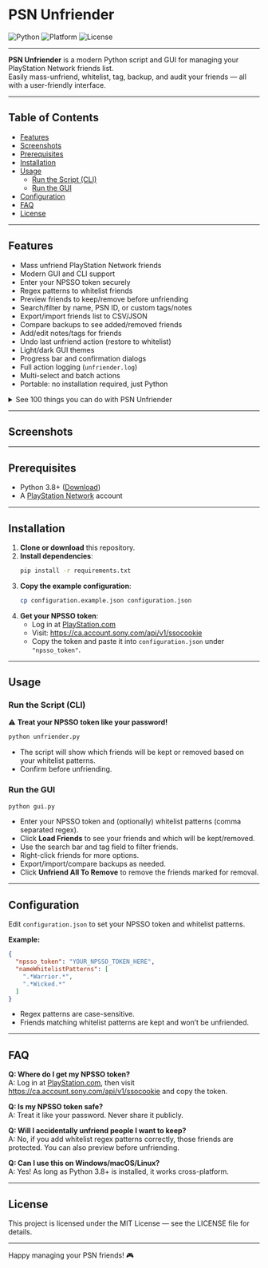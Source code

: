 # PSN Unfriender

![Python](https://img.shields.io/badge/python-3.8%2B-blue)
![Platform](https://img.shields.io/badge/platform-Windows%2C%20macOS%2C%20Linux-brightgreen)
![License](https://img.shields.io/badge/license-MIT-green)

---

**PSN Unfriender** is a modern Python script and GUI for managing your PlayStation Network friends list.  
Easily mass-unfriend, whitelist, tag, backup, and audit your friends — all with a user-friendly interface.

---

## Table of Contents

- [Features](#features)
- [Screenshots](#screenshots)
- [Prerequisites](#prerequisites)
- [Installation](#installation)
- [Usage](#usage)
  - [Run the Script (CLI)](#run-the-script-cli)
  - [Run the GUI](#run-the-gui)
- [Configuration](#configuration)
- [FAQ](#faq)
- [License](#license)

---

## Features

- Mass unfriend PlayStation Network friends
- Modern GUI and CLI support
- Enter your NPSSO token securely
- Regex patterns to whitelist friends
- Preview friends to keep/remove before unfriending
- Search/filter by name, PSN ID, or custom tags/notes
- Export/import friends list to CSV/JSON
- Compare backups to see added/removed friends
- Add/edit notes/tags for friends
- Undo last unfriend action (restore to whitelist)
- Light/dark GUI themes
- Progress bar and confirmation dialogs
- Full action logging (`unfriender.log`)
- Multi-select and batch actions
- Portable: no installation required, just Python

<details>
<summary>See 100 things you can do with PSN Unfriender</summary>

<!-- Keep your 100 features list here for completeness, but collapsed by default -->
<ol>
<li>Mass unfriend PlayStation Network friends.</li>
<li>Use a modern GUI for all actions.</li>
<li>Enter your NPSSO token securely.</li>
<li>Use regex patterns to whitelist friends.</li>
<li>Preview friends to keep/remove before unfriending.</li>
<li>Search friends by name.</li>
<li>Search friends by PSN ID.</li>
<li>Filter friends by custom tags/notes.</li>
<li>Export your friends list to CSV.</li>
<li>Export your friends list to JSON backup.</li>
<li>Import a friends list backup.</li>
<li>Compare two backups to see added/removed friends.</li>
<li>Add notes/tags to friends (e.g., "IRL", "trader").</li>
<li>Edit notes/tags for any friend.</li>
<li>Right-click to add a friend to the whitelist.</li>
<li>Right-click to move a friend between keep/remove.</li>
<li>Drag-and-drop to move friends between keep/remove.</li>
<li>Undo the last unfriend action (restore to whitelist).</li>
<li>Switch between light and dark GUI themes.</li>
<li>Progress bar for bulk unfriend operations.</li>
<li>Confirmation dialogs before unfriending.</li>
<li>Log all actions to a log file.</li>
<li>View a history of actions in <code>unfriender.log</code>.</li>
<li>See the number of friends to keep/remove.</li>
<li>See the total number of friends loaded.</li>
<li>Double-click to edit a friend's note/tag.</li>
<li>Save friend notes/tags in a persistent JSON file.</li>
<li>Use the GUI to update whitelist patterns.</li>
<li>Help menu with usage instructions.</li>
<li>About menu with project info.</li>
<li>Error handling with user-friendly messages.</li>
<li>Export only filtered friends to CSV/JSON.</li>
<li>Multi-select friends for batch actions.</li>
<li>Use keyboard navigation in the friends list.</li>
<li>Show friend PSN IDs in the GUI.</li>
<li>Show friend notes/tags in the GUI.</li>
<li>Backup/restore all friend notes/tags.</li>
<li>Use the GUI without editing JSON files manually.</li>
<li>Use the script in headless/CLI mode if preferred.</li>
<li>Support for up to 1000 friends per API call.</li>
<li>Modular code for easy extension.</li>
<li>Easily update whitelist from the GUI.</li>
<li>See which friends match whitelist patterns.</li>
<li>Add exact-match patterns with one click.</li>
<li>Avoid duplicate whitelist entries.</li>
<li>Export/import configuration files.</li>
<li>Use the GUI on Windows, Mac, or Linux.</li>
<li>Portable: no installation required, just Python.</li>
<li>Use a batch file to install and launch the app.</li>
<li>See API errors in the GUI/log.</li>
<li>Use the app with multiple PSN accounts (by changing token).</li>
<li>Quickly re-load friends after changes.</li>
<li>See which friends were just unfriended.</li>
<li>Restore friends to whitelist after accidental removal.</li>
<li>Use the GUI to manage large friend lists efficiently.</li>
<li>Use the GUI to manage small friend lists easily.</li>
<li>Add friends to whitelist by right-clicking.</li>
<li>Add friends to whitelist by dragging.</li>
<li>Add friends to whitelist by batch selection.</li>
<li>Edit whitelist patterns directly in the GUI.</li>
<li>Use regular expressions for advanced whitelisting.</li>
<li>Filter friends by any field (name, ID, tag).</li>
<li>Export logs for auditing.</li>
<li>Use the GUI to manage friend notes/tags.</li>
<li>See friend notes/tags in all exports.</li>
<li>Use the GUI to backup/restore all data.</li>
<li>Compare backups for auditing changes.</li>
<li>See a summary of changes after comparing backups.</li>
<li>Use the GUI to manage configuration.</li>
<li>Use the GUI to manage backups.</li>
<li>Use the GUI to manage logs.</li>
<li>Use the GUI to manage notes/tags.</li>
<li>Use the GUI to manage whitelist.</li>
<li>Use the GUI to manage friends.</li>
<li>Use the GUI to manage everything!</li>
<li>Use the GUI to undo mistakes.</li>
<li>Use the GUI to redo actions (future).</li>
<li>Use the GUI to schedule backups (future).</li>
<li>Use the GUI to schedule cleanups (future).</li>
<li>Use the GUI to send feedback (future).</li>
<li>Use the GUI to check for updates (future).</li>
<li>Use the GUI to customize themes (future).</li>
<li>Use the GUI to customize columns (future).</li>
<li>Use the GUI to customize exports (future).</li>
<li>Use the GUI to customize filters (future).</li>
<li>Use the GUI to customize actions (future).</li>
<li>Use the GUI to customize everything (future).</li>
<li>Use the GUI to integrate with other tools (future).</li>
<li>Use the GUI to integrate with cloud storage (future).</li>
<li>Use the GUI to integrate with notifications (future).</li>
<li>Use the GUI to integrate with plugins (future).</li>
<li>Use the GUI to integrate with scripts (future).</li>
<li>Use the GUI to integrate with APIs (future).</li>
<li>Use the GUI to integrate with web (future).</li>
<li>Use the GUI to integrate with mobile (future).</li>
<li>Use the GUI to integrate with desktop (future).</li>
<li>Use the GUI to integrate with everything (future).</li>
<li>Use the GUI to automate repetitive tasks (future).</li>
<li>Use the GUI to learn Python GUI programming.</li>
<li>Use the GUI to have fun managing your PSN friends!</li>
</ol>
</details>

---

## Screenshots

<!-- Add screenshots or animated GIFs here to showcase the GUI and core features -->
<!-- Example: -->
<!-- ![Main GUI](screenshots/main_gui.png) -->

---

## Prerequisites

- Python 3.8+ ([Download](https://www.python.org/downloads/))
- A [PlayStation Network](https://www.playstation.com/) account

---

## Installation

1. **Clone or download** this repository.
2. **Install dependencies**:
   ```bash
   pip install -r requirements.txt
   ```
3. **Copy the example configuration**:
   ```bash
   cp configuration.example.json configuration.json
   ```
4. **Get your NPSSO token**:
   - Log in at [PlayStation.com](https://www.playstation.com/)
   - Visit: https://ca.account.sony.com/api/v1/ssocookie
   - Copy the token and paste it into `configuration.json` under `"npsso_token"`.

---

## Usage

### Run the Script (CLI)

:warning: **Treat your NPSSO token like your password!**

```bash
python unfriender.py
```

- The script will show which friends will be kept or removed based on your whitelist patterns.
- Confirm before unfriending.

### Run the GUI

```bash
python gui.py
```

- Enter your NPSSO token and (optionally) whitelist patterns (comma separated regex).
- Click **Load Friends** to see your friends and which will be kept/removed.
- Use the search bar and tag field to filter friends.
- Right-click friends for more options.
- Export/import/compare backups as needed.
- Click **Unfriend All To Remove** to remove the friends marked for removal.

---

## Configuration

Edit `configuration.json` to set your NPSSO token and whitelist patterns.

**Example:**
```json
{
  "npsso_token": "YOUR_NPSSO_TOKEN_HERE",
  "nameWhitelistPatterns": [
    ".*Warrior.*",
    ".*Wicked.*"
  ]
}
```
- Regex patterns are case-sensitive.
- Friends matching whitelist patterns are kept and won’t be unfriended.

---

## FAQ

**Q: Where do I get my NPSSO token?**  
A: Log in at [PlayStation.com](https://www.playstation.com/), then visit https://ca.account.sony.com/api/v1/ssocookie and copy the token.

**Q: Is my NPSSO token safe?**  
A: Treat it like your password. Never share it publicly.

**Q: Will I accidentally unfriend people I want to keep?**  
A: No, if you add whitelist regex patterns correctly, those friends are protected. You can also preview before unfriending.

**Q: Can I use this on Windows/macOS/Linux?**  
A: Yes! As long as Python 3.8+ is installed, it works cross-platform.

---

## License

This project is licensed under the MIT License — see the LICENSE file for details.

---

Happy managing your PSN friends! 🎮



